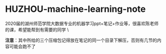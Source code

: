 # HUZHOU-machine-learning-note
 2020届的湖州师范学院大数据专业的机器学习ppt+笔记+作业等，很喜欢陈老师的课，希望能帮到有需要的同学 \
 
**注意**：其中所给的三个压缩包记得放在笔记的同一个目录下解压，否则有几节的内容可能会跑不了
